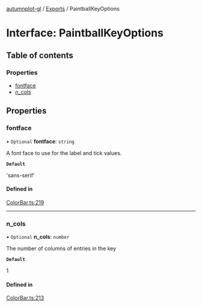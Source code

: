 [autumnplot-gl](../README.md) / [Exports](../modules.md) / PaintballKeyOptions

# Interface: PaintballKeyOptions

## Table of contents

### Properties

- [fontface](PaintballKeyOptions.md#fontface)
- [n\_cols](PaintballKeyOptions.md#n_cols)

## Properties

### fontface

• `Optional` **fontface**: `string`

A font face to use for the label and tick values.

**`Default`**

'sans-serif'

#### Defined in

[ColorBar.ts:219](https://github.com/tsupinie/autumnplot-gl/blob/f74c7b8/src/ColorBar.ts#L219)

___

### n\_cols

• `Optional` **n\_cols**: `number`

The number of columns of entries in the key

**`Default`**

1

#### Defined in

[ColorBar.ts:213](https://github.com/tsupinie/autumnplot-gl/blob/f74c7b8/src/ColorBar.ts#L213)
